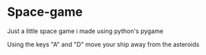 # Space-game
Just a little space game i made using python's pygame

Using the keys "A" and "D" move your ship away from the asteroids 
